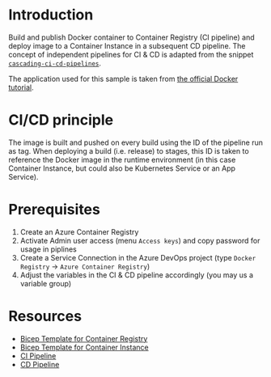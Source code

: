 # Introduction
Build and publish Docker container to Container Registry (CI pipeline) and deploy image to a Container Instance in a subsequent CD pipeline. The concept of independent pipelines for CI & CD is adapted from the snippet [`cascading-ci-cd-pipelines`](../cascading-ci-cd-pipelines).

The application used for this sample is taken from [the official Docker tutorial](https://docs.docker.com/get-started/02_our_app).

# CI/CD principle
The image is built and pushed on every build using the ID of the pipeline run as tag. When deploying a build (i.e. release) to stages, this ID is taken to reference the Docker image in the runtime environment (in this case Container Instance, but could also be Kubernetes Service or an App Service).

# Prerequisites
1. Create an Azure Container Registry
1. Activate Admin user access (menu `Access keys`) and copy password for usage in piplines
1. Create a Service Connection in the Azure DevOps project (type `Docker Registry` -> `Azure Container Registry`)
1. Adjust the variables in the CI & CD pipeline accordingly (you may us a variable group)

# Resources
* [Bicep Template for Container Registry](./Deployment/azuredeploy.registry.bicep)
* [Bicep Template for Container Instance](./Deployment/azuredeploy.instance.bicep)
* [CI Pipeline](./azure-pipelines.ci.yml)
* [CD Pipeline](./azure-pipelines.cd.yml)